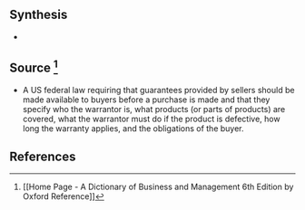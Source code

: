 ## Synthesis
- 
## Source [^1]
- A US federal law requiring that guarantees provided by sellers should be made available to buyers before a purchase is made and that they specify who the warrantor is, what products (or parts of products) are covered, what the warrantor must do if the product is defective, how long the warranty applies, and the obligations of the buyer.
## References

[^1]: [[Home Page - A Dictionary of Business and Management 6th Edition by Oxford Reference]]